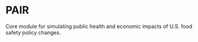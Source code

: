 # PAIR
Core module for simulating public health and economic impacts of U.S. food safety policy changes.
